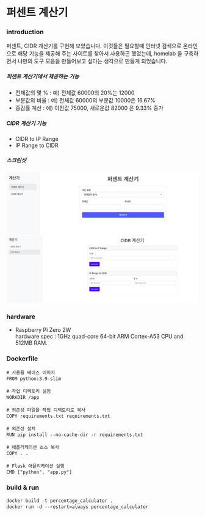 # 퍼센트 계산기

### introduction
퍼센트, CIDR 계산기를 구현해 보았습니다. 이것들은 필요할때 인터넷 검색으로 온라인으로 해당 기능을 제공해 주는 사이트를 찾아서 사용하곤 했었는데, homelab 을 구축하면서 나만의 도구 모음을 만들어보고 싶다는 생각으로 만들게 되었습니다. 

##### 퍼센트 계산기에서 제공하는 기능
- 전체값의 몇 % : 예) 전체값 60000의 20%는 12000
- 부분값의 비율 : 예) 전체값 60000의  부분값 10000은 16.67%
- 증감률 계산  : 예) 이전값 75000, 새로운값 82000 은 9.33% 증가

##### CIDR 계산기 기능
- CIDR to IP Range
- IP Range to CIDR

##### 스크린샷
![screenshot](static/img/screenshot.png)
![screenshot2](static/img/cidr_cal_screenshot.png)


### hardware
* Raspberry Pi Zero 2W     
hardware spec : 1GHz quad-core 64-bit ARM Cortex-A53 CPU and 512MB RAM.

### Dockerfile

```
# 사용될 베이스 이미지
FROM python:3.9-slim

# 작업 디렉토리 설정
WORKDIR /app

# 의존성 파일을 작업 디렉토리로 복사
COPY requirements.txt requirements.txt

# 의존성 설치
RUN pip install --no-cache-dir -r requirements.txt

# 애플리케이션 소스 복사
COPY . .

# Flask 애플리케이션 실행
CMD ["python", "app.py"]
```

### build & run
```
docker build -t percentage_calculator .
docker run -d --restart=always percentage_calculator
```